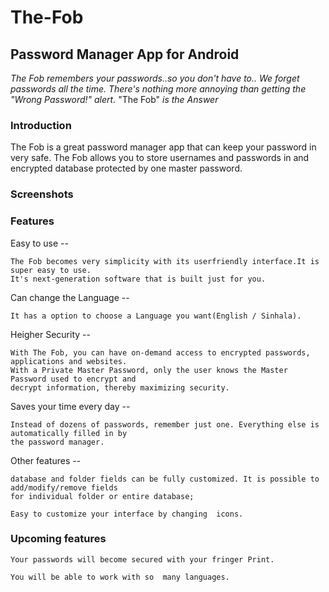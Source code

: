 # The-Fob

## Password Manager App for Android

*The Fob remembers your passwords..so you don't have to..*
*We forget passwords all the time. There's nothing more annoying than getting the "Wrong Password!" alert.* "The Fob" *is the Answer*

### Introduction

The Fob is a great password manager app that can keep your password in very safe.
The Fob allows you to store usernames and passwords in and encrypted database protected by one master password.

### Screenshots




### Features

Easy to use --
	
	The Fob becomes very simplicity with its userfriendly interface.It is super easy to use. 
	It's next-generation software that is built just for you.

Can change the Language --

	It has a option to choose a Language you want(English / Sinhala).


Heigher Security --

	With The Fob, you can have on-demand access to encrypted passwords, applications and websites.
	With a Private Master Password, only the user knows the Master Password used to encrypt and 
	decrypt information, thereby maximizing security. 

Saves your time every day --

	Instead of dozens of passwords, remember just one. Everything else is automatically filled in by 
	the password manager. 

Other features --

	database and folder fields can be fully customized. It is possible to add/modify/remove fields
	for individual folder or entire database;
	
	Easy to customize your interface by changing  icons.

### Upcoming features

	Your passwords will become secured with your fringer Print.
	
	You will be able to work with so  many languages.


